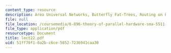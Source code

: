 ```yaml
---
content_type: resource
description: Area Universal Networks, Butterfly Fat-Trees, Routing on Fat Trees
file: null
file_location: /coursemedia/6-896-theory-of-parallel-hardware-sma-5511-spring-2004/51ff70f10a2bc6ce58527236941caa30_lect22.pdf
file_type: application/pdf
resourcetype: Document
title: lect22.pdf
uid: 51ff70f1-0a2b-c6ce-5852-7236941caa30
---
```

